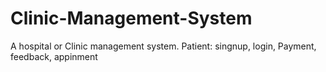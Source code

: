 # Clinic-Management-System
A hospital or Clinic management system.
Patient: singnup, login, Payment, feedback, appinment
